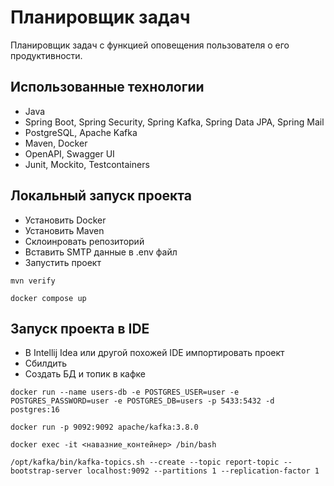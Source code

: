 # Планировщик задач
Планировщик задач с функцией оповещения пользователя о его продуктивности.

## Использованные технологии
* Java
* Spring Boot, Spring Security, Spring Kafka, Spring Data JPA, Spring Mail
* PostgreSQL, Apache Kafka
* Maven, Docker
* OpenAPI, Swagger UI
* Junit, Mockito, Testcontainers

## Локальный запуск проекта
* Установить Docker
* Установить Maven
* Склоинровать репозиторий
* Вставить SMTP данные в .env файл
* Запустить проект
```
mvn verify
```
```
docker compose up
```

## Запуск проекта в IDE
* В Intellij Idea или другой похожей IDE импортировать проект
* Сбилдить
* Создать БД и топик в кафке
```
docker run --name users-db -e POSTGRES_USER=user -e POSTGRES_PASSWORD=user -e POSTGRES_DB=users -p 5433:5432 -d postgres:16 
```
```
docker run -p 9092:9092 apache/kafka:3.8.0 
```
```
docker exec -it <навазние_контейнер> /bin/bash
```
```
/opt/kafka/bin/kafka-topics.sh --create --topic report-topic --bootstrap-server localhost:9092 --partitions 1 --replication-factor 1
```
